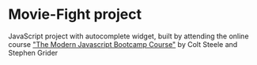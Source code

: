 # Movie-Fight project

JavaScript project with autocomplete widget, built by attending the online course ["The Modern Javascript Bootcamp Course"](https://www.udemy.com/course/javascript-beginners-complete-tutorial/) by Colt Steele and Stephen Grider